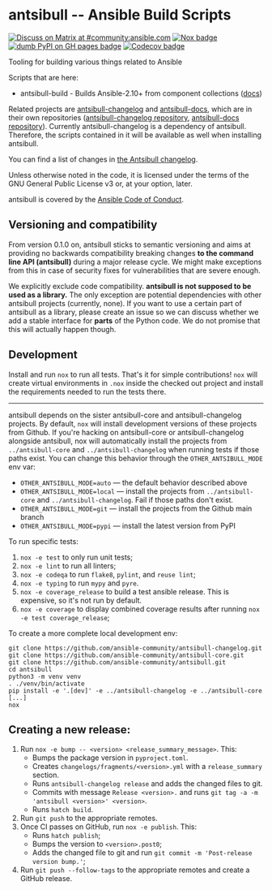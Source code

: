 <!--
Copyright (c) Ansible Project
GNU General Public License v3.0+ (see LICENSES/GPL-3.0-or-later.txt or https://www.gnu.org/licenses/gpl-3.0.txt)
SPDX-License-Identifier: GPL-3.0-or-later
-->

# antsibull -- Ansible Build Scripts
[![Discuss on Matrix at #community:ansible.com](https://img.shields.io/matrix/community:ansible.com.svg?server_fqdn=ansible-accounts.ems.host&label=Discuss%20on%20Matrix%20at%20%23community:ansible.com&logo=matrix)](https://matrix.to/#/#community:ansible.com)
[![Nox badge](https://github.com/ansible-community/antsibull/actions/workflows/nox.yml/badge.svg)](https://github.com/ansible-community/antsibull/actions/workflows/nox.yml)
[![dumb PyPI on GH pages badge](https://github.com/ansible-community/antsibull/workflows/👷%20dumb%20PyPI%20on%20GH%20pages/badge.svg?event=push&branch=main)](https://github.com/ansible-community/antsibull/actions?query=workflow%3A%22👷+dumb+PyPI+on+GH+pages%22+branch%3Amain)
[![Codecov badge](https://img.shields.io/codecov/c/github/ansible-community/antsibull)](https://codecov.io/gh/ansible-community/antsibull)

Tooling for building various things related to Ansible

Scripts that are here:

* antsibull-build - Builds Ansible-2.10+ from component collections ([docs](docs/build-ansible.rst))

Related projects are [antsibull-changelog](https://pypi.org/project/antsibull-changelog/) and [antsibull-docs](https://pypi.org/project/antsibull-docs/), which are in their own repositories ([antsibull-changelog repository](https://github.com/ansible-community/antsibull-changelog/), [antsibull-docs repository](https://github.com/ansible-community/antsibull-docs/)). Currently antsibull-changelog is a dependency of antsibull. Therefore, the scripts contained in it will be available as well when installing antsibull.

You can find a list of changes in [the Antsibull changelog](./CHANGELOG.rst).

Unless otherwise noted in the code, it is licensed under the terms of the GNU
General Public License v3 or, at your option, later.

antsibull is covered by the [Ansible Code of Conduct](https://docs.ansible.com/ansible/latest/community/code_of_conduct.html).

## Versioning and compatibility

From version 0.1.0 on, antsibull sticks to semantic versioning and aims at providing no backwards compatibility breaking changes **to the command line API (antsibull)** during a major release cycle. We might make exceptions from this in case of security fixes for vulnerabilities that are severe enough.

We explicitly exclude code compatibility. **antsibull is not supposed to be used as a library.** The only exception are potential dependencies with other antsibull projects (currently, none). If you want to use a certain part of antsibull as a library, please create an issue so we can discuss whether we add a stable interface for **parts** of the Python code. We do not promise that this will actually happen though.

## Development

Install and run `nox` to run all tests. That's it for simple contributions!
`nox` will create virtual environments in `.nox` inside the checked out project
and install the requirements needed to run the tests there.


---

antsibull depends on the sister antsibull-core and antsibull-changelog projects.
By default, `nox` will install development versions of these projects from
Github.
If you're hacking on antsibull-core or antsibull-changelog alongside antsibull,
nox will automatically install the projects from `../antsibull-core` and
`../antsibull-changelog` when running tests if those paths exist.
You can change this behavior through the `OTHER_ANTSIBULL_MODE` env var:

- `OTHER_ANTSIBULL_MODE=auto` — the default behavior described above
- `OTHER_ANTSIBULL_MODE=local` — install the projects from `../antsibull-core`
  and `../antsibull-changelog`. Fail if those paths don't exist.
- `OTHER_ANTSIBULL_MODE=git` — install the projects from the Github main branch
- `OTHER_ANTSIBULL_MODE=pypi` — install the latest version from PyPI


To run specific tests:

1. `nox -e test` to only run unit tests;
2. `nox -e lint` to run all linters;
3. `nox -e codeqa` to run `flake8`, `pylint`, and `reuse lint`;
4. `nox -e typing` to run `mypy` and `pyre`.
5. `nox -e coverage_release` to build a test ansible release.
   This is expensive, so it's not run by default.
6. `nox -e coverage` to display combined coverage results after running `nox -e
   test coverage_release`;

To create a more complete local development env:

``` console
git clone https://github.com/ansible-community/antsibull-changelog.git
git clone https://github.com/ansible-community/antsibull-core.git
git clone https://github.com/ansible-community/antsibull.git
cd antsibull
python3 -m venv venv
. ./venv/bin/activate
pip install -e '.[dev]' -e ../antsibull-changelog -e ../antsibull-core
[...]
nox
```

## Creating a new release:

1. Run `nox -e bump -- <version> <release_summary_message>`. This:
   * Bumps the package version in `pyproject.toml`.
   * Creates `changelogs/fragments/<version>.yml` with a `release_summary` section.
   * Runs `antsibull-changelog release` and adds the changed files to git.
   * Commits with message `Release <version>.` and runs `git tag -a -m 'antsibull <version>' <version>`.
   * Runs `hatch build`.
2. Run `git push` to the appropriate remotes.
3. Once CI passes on GitHub, run `nox -e publish`. This:
   * Runs `hatch publish`;
   * Bumps the version to `<version>.post0`;
   * Adds the changed file to git and run `git commit -m 'Post-release version bump.'`;
4. Run `git push --follow-tags` to the appropriate remotes and create a GitHub release.
